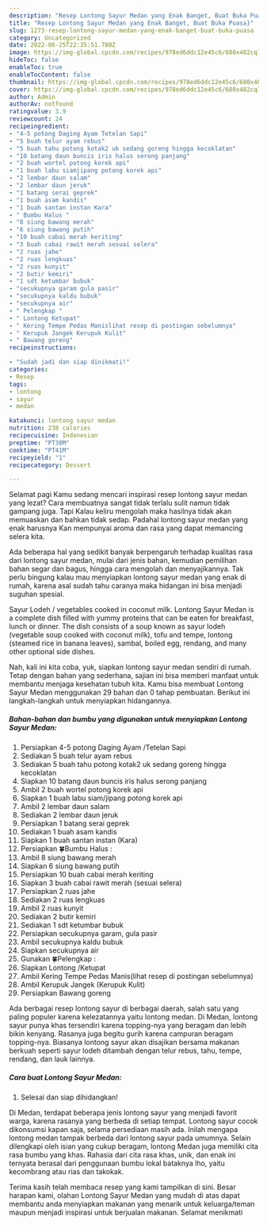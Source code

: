 ```yaml
---
description: "Resep Lontong Sayur Medan yang Enak Banget, Buat Buka Puasa}"
title: "Resep Lontong Sayur Medan yang Enak Banget, Buat Buka Puasa}"
slug: 1273-resep-lontong-sayur-medan-yang-enak-banget-buat-buka-puasa
category: Uncategorized
date: 2022-06-25T22:35:51.780Z
image: https://img-global.cpcdn.com/recipes/978ed6ddc12e45c6/680x482cq70/lontong-sayur-medan-foto-resep-utama.jpg
hideToc: false
enableToc: true
enableTocContent: false
thumbnail: https://img-global.cpcdn.com/recipes/978ed6ddc12e45c6/680x482cq70/lontong-sayur-medan-foto-resep-utama.jpg
cover: https://img-global.cpcdn.com/recipes/978ed6ddc12e45c6/680x482cq70/lontong-sayur-medan-foto-resep-utama.jpg
author: Admin
authorAv: notfound
ratingvalue: 3.9
reviewcount: 24
recipeingredient:
- "4-5 potong Daging Ayam Tetelan Sapi"
- "5 buah telur ayam rebus"
- "5 buah tahu potong kotak2 uk sedang goreng hingga kecoklatan"
- "10 batang daun buncis iris halus serong panjang"
- "2 buah wortel potong korek api"
- "1 buah labu siamjipang potong korek api"
- "2 lembar daun salam"
- "2 lembar daun jeruk"
- "1 batang serai geprek"
- "1 buah asam kandis"
- "1 buah santan instan Kara"
- " Bumbu Halus "
- "8 siung bawang merah"
- "6 siung bawang putih"
- "10 buah cabai merah keriting"
- "3 buah cabai rawit merah sesuai selera"
- "2 ruas jahe"
- "2 ruas lengkuas"
- "2 ruas kunyit"
- "2 butir kemiri"
- "1 sdt ketumbar bubuk"
- "secukupnya garam gula pasir"
- "secukupnya kaldu bubuk"
- "secukupnya air"
- " Pelengkap "
- " Lontong Ketupat"
- " Kering Tempe Pedas Manislihat resep di postingan sebelumnya"
- " Kerupuk Jangek Kerupuk Kulit"
- " Bawang goreng"
recipeinstructions:

- "Sudah jadi dan siap dinikmati!"
categories:
- Resep
tags:
- lontong
- sayur
- medan

katakunci: lontong sayur medan 
nutrition: 238 calories
recipecuisine: Indonesian
preptime: "PT38M"
cooktime: "PT41M"
recipeyield: "1"
recipecategory: Dessert

---
```



Selamat pagi Kamu sedang mencari inspirasi resep lontong sayur medan yang lezat? Cara membuatnya sangat tidak terlalu sulit namun tidak gampang juga. Tapi Kalau keliru mengolah maka hasilnya tidak akan memuaskan dan bahkan tidak sedap. Padahal lontong sayur medan yang enak harusnya Kan mempunyai aroma dan rasa yang dapat memancing selera kita.


Ada beberapa hal yang sedikit banyak berpengaruh terhadap kualitas rasa dari lontong sayur medan, mulai dari jenis bahan, kemudian pemilihan bahan segar dan bagus, hingga cara mengolah dan menyajikannya. Tak perlu bingung kalau mau menyiapkan lontong sayur medan yang enak di rumah, karena asal sudah tahu caranya maka hidangan ini bisa menjadi suguhan spesial.

Sayur Lodeh / vegetables cooked in coconut milk. Lontong Sayur Medan is a complete dish filled with yummy proteins that can be eaten for breakfast, lunch or dinner. The dish consists of a soup known as sayur lodeh (vegetable soup cooked with coconut milk), tofu and tempe, lontong (steamed rice in banana leaves), sambal, boiled egg, rendang, and many other optional side dishes.


Nah, kali ini kita coba, yuk, siapkan lontong sayur medan sendiri di rumah. Tetap dengan bahan yang sederhana, sajian ini bisa memberi manfaat untuk membantu menjaga kesehatan tubuh kita. Kamu bisa membuat Lontong Sayur Medan menggunakan 29 bahan dan 0 tahap pembuatan. Berikut ini langkah-langkah untuk menyiapkan hidangannya.

<!--inarticleads1-->

##### Bahan-bahan dan bumbu yang digunakan untuk menyiapkan Lontong Sayur Medan:

1. Persiapkan 4-5 potong Daging Ayam /Tetelan Sapi
1. Sediakan 5 buah telur ayam rebus
1. Sediakan 5 buah tahu potong kotak2 uk sedang goreng hingga kecoklatan
1. Siapkan 10 batang daun buncis iris halus serong panjang
1. Ambil 2 buah wortel potong korek api
1. Siapkan 1 buah labu siam/jipang potong korek api
1. Ambil 2 lembar daun salam
1. Sediakan 2 lembar daun jeruk
1. Persiapkan 1 batang serai geprek
1. Sediakan 1 buah asam kandis
1. Siapkan 1 buah santan instan (Kara)
1. Persiapkan  🍀Bumbu Halus :
1. Ambil 8 siung bawang merah
1. Siapkan 6 siung bawang putih
1. Persiapkan 10 buah cabai merah keriting
1. Siapkan 3 buah cabai rawit merah (sesuai selera)
1. Persiapkan 2 ruas jahe
1. Sediakan 2 ruas lengkuas
1. Ambil 2 ruas kunyit
1. Sediakan 2 butir kemiri
1. Sediakan 1 sdt ketumbar bubuk
1. Persiapkan secukupnya garam, gula pasir
1. Ambil secukupnya kaldu bubuk
1. Siapkan secukupnya air
1. Gunakan  🍀Pelengkap :
1. Siapkan  Lontong /Ketupat
1. Ambil  Kering Tempe Pedas Manis(lihat resep di postingan sebelumnya)
1. Ambil  Kerupuk Jangek (Kerupuk Kulit)
1. Persiapkan  Bawang goreng


Ada berbagai resep lontong sayur di berbagai daerah, salah satu yang paling populer karena kelezatannya yaitu lontong medan. Di Medan, lontong sayur punya khas tersendiri karena topping-nya yang beragam dan lebih bikin kenyang. Rasanya juga begitu gurih karena campuran beragam topping-nya. Biasanya lontong sayur akan disajikan bersama makanan berkuah seperti sayur lodeh ditambah dengan telur rebus, tahu, tempe, rendang, dan lauk lainnya. 

<!--inarticleads2-->

##### Cara buat Lontong Sayur Medan:


1. Selesai dan siap dihidangkan!

Di Medan, terdapat beberapa jenis lontong sayur yang menjadi favorit warga, karena rasanya yang berbeda di setiap tempat. Lontong sayur cocok dikonsumsi kapan saja, selama persediaan masih ada. Inilah mengapa lontong medan tampak berbeda dari lontong sayur pada umumnya. Selain dilengkapi oleh isian yang cukup beragam, lontong Medan juga memiliki cita rasa bumbu yang khas. Rahasia dari cita rasa khas, unik, dan enak ini ternyata berasal dari penggunaan bumbu lokal bataknya lho, yaitu kecombrang atau rias dan takokak. 

Terima kasih telah membaca resep yang kami tampilkan di sini. Besar harapan kami, olahan Lontong Sayur Medan yang mudah di atas dapat membantu anda menyiapkan makanan yang menarik untuk keluarga/teman maupun menjadi inspirasi untuk berjualan makanan. Selamat menikmati
